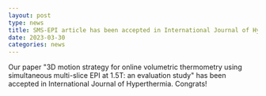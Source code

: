 ```yaml
---
layout: post
type: news
title: SMS-EPI article has been accepted in International Journal of Hyperthermia"
date: 2023-03-30
categories: news
---
```


Our paper "3D motion strategy for online volumetric thermometry using simultaneous multi-slice EPI at 1.5T: an evaluation study" has been accepted in International Journal of Hyperthermia. Congrats!
